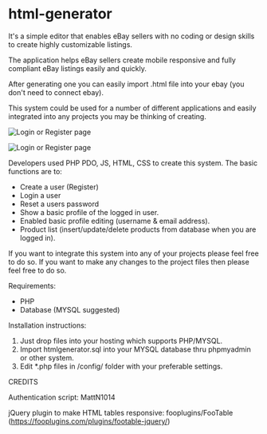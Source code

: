 # html-generator
It's a simple editor that enables eBay sellers with no coding or design skills to create highly customizable listings.

The application helps eBay sellers create mobile responsive and fully compliant eBay listings easily and quickly.

After generating one you can easily import .html file into your ebay (you don't need to connect ebay).

This system could be used for a number of different applications and easily integrated into any projects you may be thinking of creating.

![Login or Register page](https://github.com/romuva/html-generator/master/assets/img/html-generator-pic-1.png)

![Login or Register page](https://github.com/romuva/html-generator/master/assets/img/html-generator-pic-2.png)

Developers used PHP PDO, JS, HTML, CSS to create this system. The basic functions are to:
<ul>
<li>Create a user (Register)</li>
<li>Login a user</li> 
<li>Reset a users password</li> 
<li>Show a basic profile of the logged in user.</li>  
<li>Enabled basic profile editing (username & email address).</li>
<li>Product list (insert/update/delete products from database when you are logged in).</li>
</ul>

If you want to integrate this system into any of your projects please feel free to do so. If you want to make any changes to the project files then please feel free to do so.

Requirements:
<ul>
<li>PHP</li>
<li>Database (MYSQL suggested)</li> 
</ul>

Installation instructions:
1. Just drop files into your hosting which supports PHP/MYSQL.
2. Import htmlgenerator.sql into your MYSQL database thru phpmyadmin or other system.
3. Edit *.php files in /config/ folder with your preferable settings.


CREDITS

Authentication script:
MattN1014

jQuery plugin to make HTML tables responsive:
fooplugins/FooTable (https://fooplugins.com/plugins/footable-jquery/)
